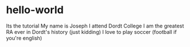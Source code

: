# hello-world
Its the tutorial
My name is Joseph
I attend Dordt College
I am the greatest RA ever in Dordt's history
(just kidding)
I love to play soccer (football if you're english)
